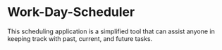 # Work-Day-Scheduler
This scheduling application is a simplified tool that can assist anyone in keeping track with past, current, and future tasks.
